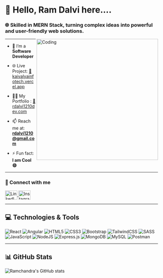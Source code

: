 # 👋 Hello, Ram Dalvi here....

### 🌐 Skilled in MERN Stack, turning complex ideas into powerful and user-friendly web solutions.

<img align="right" alt="Coding" width="400" src="https://www.simontechway.com/wp-content/uploads/2020/04/dev-gif.gif"/>

---

- 🌱 I’m a **Software Developer**

- 🌐 Live Project: [🔗 kaivalyainfotech.vercel.app](https://kaivalyainfotech.vercel.app)

- 👨‍💻 My Portfolio : [🔗 rdalvi1210dev.com](https://rdalvi1210.github.io/ramchandradalviportfolio/)

- 📫 Reach me at: **rdalvi1210@gmail.com**

- ⚡ Fun fact: **I am Cool 😄**

---

### 🔗 Connect with me

<p align="left">
  <a href="https://www.linkedin.com/in/ramchandra-dalvi-002a5b363/" target="_blank">
    <img align="center" src="https://raw.githubusercontent.com/rahuldkjain/github-profile-readme-generator/master/src/images/icons/Social/linked-in-alt.svg" alt="LinkedIn" height="30" width="40" />
  </a>
  <a href="https://instagram.com/_r_dalvi_1210" target="_blank">
    <img align="center" src="https://raw.githubusercontent.com/rahuldkjain/github-profile-readme-generator/master/src/images/icons/Social/instagram.svg" alt="Instagram" height="30" width="40" />
  </a>
</p>

---

## 💻 Technologies & Tools

![React](https://img.shields.io/badge/react-%2361DAFB.svg?style=for-the-badge&logo=react&logoColor=black)
![Angular](https://img.shields.io/badge/angular-%23DD0031.svg?style=for-the-badge&logo=angular&logoColor=white)
![HTML5](https://img.shields.io/badge/html5-%23E34F26.svg?style=for-the-badge&logo=html5&logoColor=white)
![CSS3](https://img.shields.io/badge/css3-%231572B6.svg?style=for-the-badge&logo=css3&logoColor=white)
![Bootstrap](https://img.shields.io/badge/bootstrap-%238511FA.svg?style=for-the-badge&logo=bootstrap&logoColor=white)
![TailwindCSS](https://img.shields.io/badge/tailwindcss-%2338B2AC.svg?style=for-the-badge&logo=tailwind-css&logoColor=white)
![SASS](https://img.shields.io/badge/SASS-hotpink.svg?style=for-the-badge&logo=SASS&logoColor=white)
![JavaScript](https://img.shields.io/badge/javascript-%23323330.svg?style=for-the-badge&logo=javascript&logoColor=%23F7DF1E)
![NodeJS](https://img.shields.io/badge/node.js-6DA55F?style=for-the-badge&logo=node.js&logoColor=white)
![Express.js](https://img.shields.io/badge/express.js-%23404d59.svg?style=for-the-badge&logo=express&logoColor=%2361DAFB)
![MongoDB](https://img.shields.io/badge/MongoDB-%234ea94b.svg?style=for-the-badge&logo=mongodb&logoColor=white)
![MySQL](https://img.shields.io/badge/mysql-4479A1.svg?style=for-the-badge&logo=mysql&logoColor=white)
![Postman](https://img.shields.io/badge/Postman-FF6C37?style=for-the-badge&logo=postman&logoColor=white)

---

## 📊 GitHub Stats

![Ramchandra's GitHub stats](https://github-readme-stats.vercel.app/api?username=rdalvi1210&show_icons=true&theme=light)

<!-- Proudly created with GPRM ( https://gprm.itsvg.in ) -->
